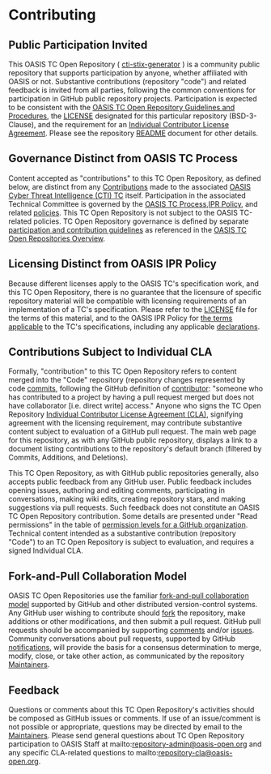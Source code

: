 # Contributing

## Public Participation Invited

This OASIS TC Open Repository ( [cti-stix-generator](https://github.com/oasis-open/cti-stix-generator) ) is a community public repository that supports participation by anyone,
whether affiliated with OASIS or not.  Substantive contributions (repository "code") and related feedback is invited from all parties, following the common conventions for
participation in GitHub public repository projects.  Participation is expected to be consistent with the
[OASIS TC Open Repository Guidelines and Procedures](https://www.oasis-open.org/policies-guidelines/open-repositories), the
[LICENSE](https://www-legacy.oasis-open.org/sites/www.oasis-open.org/files/BSD-3-Clause.txt) designated for this particular repository (BSD-3-Clause), and the
requirement for an [Individual Contributor License Agreement](https://www.oasis-open.org/resources/open-repositories/cla/individual-cla). Please see the
repository [README](https://github.com/oasis-open/cti-stix-generator/blob/master/README.md) document for other details.

## Governance Distinct from OASIS TC Process

Content accepted as "contributions" to this TC Open Repository, as defined below, are distinct from any
[Contributions](https://www.oasis-open.org/policies-guidelines/ipr#contributions) made to the associated
[OASIS Cyber Threat Intelligence (CTI) TC](https://www.oasis-open.org/committees/cti/) itself. Participation in the associated Technical Committee is
governed by the [OASIS TC Process](https://www.oasis-open.org/policies-guidelines/tc-process),[IPR Policy](https://www.oasis-open.org/policies-guidelines/ipr),
and related [policies](https://www.oasis-open.org/policies-guidelines/). This TC Open Repository is not subject to the OASIS TC-related policies.
TC Open Repository governance is defined by separate [participation and contribution guidelines](https://www.oasis-open.org/policies-guidelines/open-repositories)
as referenced in the [OASIS TC Open Repositories Overview](https://www.oasis-open.org/resources/open-repositories/).

## Licensing Distinct from OASIS IPR Policy

Because different licenses apply to the OASIS TC's specification work, and this TC Open Repository, there is no guarantee that the licensure of specific
repository material will be compatible with licensing requirements of an implementation of a TC's specification. Please refer to the
[LICENSE](https://github.com/oasis-open/cti-stix-generator/blob/main/LICENSE.md) file for the terms of this material, and to the OASIS IPR Policy for
[the terms applicable](https://www.oasis-open.org/policies-guidelines/ipr/#Non-Assertion-Mode) to the TC's specifications, including any applicable
[declarations](https://www.oasis-open.org/committees/cti/ipr.php).

## Contributions Subject to Individual CLA

Formally, "contribution" to this TC Open Repository refers to content merged into the "Code" repository (repository changes represented by code
[commits](https://github.com/oasis-open//cti-stix-generator/commits/master">commits), following the GitHub definition of
[contributor](https://help.github.com/articles/github-glossary/#contributor): "someone who has contributed to a project by having a pull request merged but
does not have collaborator [i.e. direct write] access." Anyone who signs the TC Open Repository
[Individual Contributor License Agreement (CLA)](https://www.oasis-open.org/resources/open-repositories/cla/individual-cla), signifying agreement with the
licensing requirement, may contribute substantive content subject to evaluation of a GitHub pull request.  The main web page for this repository, as with
any GitHub public repository, displays a link to a document listing contributions to the repository's default branch (filtered by Commits, Additions, and Deletions).

This TC Open Repository, as with GitHub public repositories generally, also accepts public feedback from any GitHub user.  Public feedback includes opening
issues, authoring and editing comments, participating in conversations, making wiki edits, creating repository stars, and making suggestions via pull requests.
Such feedback does not constitute an OASIS TC Open Repository contribution. Some details are presented under "Read permissions" in the table of
[permission levels for a GitHub organization](https://help.github.com/articles/repository-permission-levels-for-an-organization/). Technical content intended
as a substantive contribution (repository "Code") to an TC Open Repository is subject to evaluation, and requires a signed Individual CLA.

## Fork-and-Pull Collaboration Model

OASIS TC Open Repositories use the familiar [fork-and-pull collaboration model](https://help.github.com/articles/using-pull-requests/#fork--pull) supported
by GitHub and other distributed version-control systems. Any GitHub user wishing to contribute should [fork](https://help.github.com/articles/github-glossary/#fork)
the repository, make additions or other modifications, and then submit a pull request. GitHub pull requests should be accompanied by supporting
[comments](https://help.github.com/articles/commenting-on-the-diff-of-a-pull-request/) and/or [issues](https://help.github.com/articles/about-issues/).
Community conversations about pull requests, supported by GitHub [notifications](https://help.github.com/articles/about-notifications/), will provide the basis
for a consensus determination to merge, modify, close, or take other action, as communicated by the repository
[Maintainers](https://www.oasis-open.org/resources/open-repositories/maintainers-guide).

## Feedback

Questions or comments about this TC Open Repository's activities should be composed as GitHub issues or comments. If use of an issue/comment is not possible or
appropriate, questions may be directed by email to the [Maintainers](https://github.com/oasis-open//cti-stix-generator/blob/master/README.md#maintainers).
Please send general questions about TC Open Repository participation to OASIS Staff at mailto:repository-admin@oasis-open.org and any specific CLA-related
questions to mailto:repository-cla@oasis-open.org.
